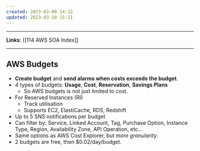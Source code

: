 ```yaml
---
created: 2023-03-06 14:12
updated: 2023-03-10 15:11
---
```

---
**Links**: [[114 AWS SOA Index]]

---
## AWS Budgets
- **Create budget** and **send alarms when costs exceeds the budget**.
- *4* types of budgets: **Usage**, **Cost**, **Reservation**, **Savings Plans**
	- So AWS budgets is not just limited to cost.
- For Reserved Instances (RI)
	- Track utilisation
	- Supports EC2, ElastiCache, RDS, Redshift
- Up to 5 SNS notifications per budget
- Can filter by: Service, Linked Account, Tag, Purchase Option, Instance Type, Region, Availability Zone, API Operation, etc...
- Same options as AWS Cost Explorer, but *more granularity*.
- 2 budgets are free, then $0.02/day/budget.